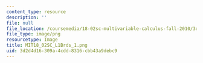 ```yaml
---
content_type: resource
description: ''
file: null
file_location: /coursemedia/18-02sc-multivariable-calculus-fall-2010/3d2d4d16309a4cdd8316cbb43a9debc9_MIT18_02SC_L1Brds_1.png
file_type: image/png
resourcetype: Image
title: MIT18_02SC_L1Brds_1.png
uid: 3d2d4d16-309a-4cdd-8316-cbb43a9debc9
---
```


